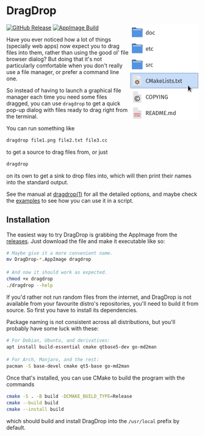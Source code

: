 # DragDrop

<img src="doc/screenshots/source.png" width="180" align="right">

[![GitHub Release](https://img.shields.io/github/v/release/fernzi/dragdrop)][gh-rel]
[![AppImage Build](https://github.com/fernzi/dragdrop/actions/workflows/appimage.yml/badge.svg)][gh-bld]

Have you ever noticed how a lot of things
(specially web apps) now expect you to drag files into them,
rather than using the good ol' file browser dialog?
But doing that it's not particularly comfortable
when you don't really use a file manager,
or prefer a command line one.

So instead of having to launch a graphical file manager
each time you need some files dragged,
you can use `dragdrop` to get a quick pop-up
dialog with files ready to drag right from the terminal.

You can run something like

```sh
dragdrop file1.png file2.txt file3.cc
```

to get a source to drag files from, or just

```sh
dragdrop
```

on its own to get a sink to drop files into,
which will then print their names into the standard output.

See the manual at [dragdrop(1)](doc/man/dragdrop.1.md)
for all the detailed options,
and maybe check the [examples](doc/examples)
to see how you can use it in a script.

## Installation

The easiest way to try DragDrop
is grabbing the AppImage from the [releases][gh-rel].
Just download the file and make it executable like so:

```sh
# Maybe give it a more convenient name.
mv DragDrop-*.AppImage dragdrop

# And now it should work as expected.
chmod +x dragdrop
./dragdrop --help
```

If you'd rather not run random files from the internet,
and DragDrop is not available
from your favourite distro's repositories,
you'll need to build it from source.
So first you have to install its dependencies.

Package naming is not consistent across all distributions,
but you'll probably have some luck with these:

```sh
# For Debian, Ubuntu, and derivatives:
apt install build-essential cmake qtbase5-dev go-md2man

# For Arch, Manjaro, and the rest:
pacman -S base-devel cmake qt5-base go-md2man
```

Once that's installed,
you can use CMake to build the program with the commands

```sh
cmake -S . -B build -DCMAKE_BUILD_TYPE=Release
cmake --build build
cmake --install build
```

which should build and install DragDrop
into the `/usr/local` prefix by default.


[gh-rel]: https://github.com/fernzi/dragdrop/releases
[gh-bld]: https://github.com/fernzi/dragdrop/actions/workflows/appimage.yml
